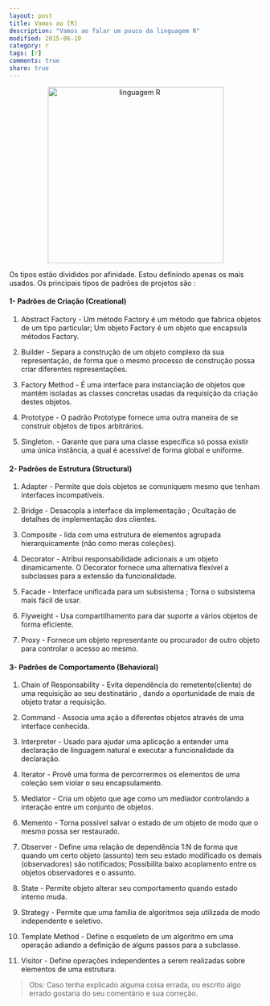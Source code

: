 ```yaml
---
layout: post
title: Vamos ao [R]
description: "Vamos ao falar um pouco da linguagem R"
modified: 2015-06-10
category: r
tags: [r]
comments: true
share: true
---
```


<p style="text-align: center;">
  <img src="{{site.baseurl}}/img/posts/R_logo.png" alt="linguagem R" style="height:350px;" >
</p>

 
Os tipos estão divididos por afinidade. Estou definindo apenas os mais usados. Os principais tipos de padrões de projetos são :

#### 1- Padrões de Criação (Creational)

1. Abstract Factory - Um método Factory é um método que fabrica objetos de um tipo particular; Um objeto Factory é um objeto que encapsula métodos Factory.

2. Builder - Separa a construção de um objeto complexo da sua representação, de forma que o mesmo processo de construção possa criar diferentes representações.

3. Factory Method - É uma interface para instanciação de objetos que mantém isoladas as classes concretas usadas da requisição da criação destes objetos.

4. Prototype - O padrão Prototype fornece uma outra maneira de se construir objetos de tipos arbitrários.

5. Singleton. - Garante que para uma classe específica só possa existir uma única instância, a qual é acessível de forma global e uniforme.

#### 2- Padrões de Estrutura (Structural)

1. Adapter - Permite que dois objetos se comuniquem mesmo que tenham interfaces incompatíveis.

2. Bridge - Desacopla a interface da implementação ; Ocultação de detalhes de implementação dos clientes.

3. Composite - lida com uma estrutura de elementos agrupada hierarquicamente (não como meras coleções).

4. Decorator - Atribui responsabilidade adicionais a um objeto dinamicamente. O Decorator fornece uma alternativa flexível a subclasses para a extensão da funcionalidade.

5. Facade - Interface unificada para um subsistema ; Torna o subsistema mais fácil de usar.

6. Flyweight - Usa compartilhamento para dar suporte a vários objetos de forma eficiente.

7. Proxy - Fornece um objeto representante ou procurador de outro objeto para controlar o acesso ao mesmo.

#### 3- Padrões de Comportamento (Behavioral)

1. Chain of Responsability - Evita dependência do remetente(cliente) de uma requisição ao seu destinatário , dando a oportunidade de mais de objeto tratar a requisição.

2. Command - Associa uma ação a diferentes objetos através de uma interface conhecida.

3. Interpreter - Usado para ajudar uma aplicação a entender uma declaração de linguagem natural e executar a funcionalidade da declaração.

4. Iterator - Provê uma forma de percorrermos os elementos de uma coleção sem violar o seu encapsulamento.

5. Mediator - Cria um objeto que age como um  mediador controlando a interação entre um conjunto de objetos.

6. Memento - Torna possível salvar o estado de um objeto de modo que o mesmo possa ser restaurado.

7. Observer - Define uma relação de dependência 1:N de forma que quando um certo objeto (assunto) tem seu estado modificado os demais (observadores) são notificados; Possibilita baixo acoplamento entre os objetos observadores e o assunto.

8. State - Permite objeto alterar seu comportamento quando estado interno muda.

9. Strategy - Permite que uma família de algoritmos seja utilizada de modo independente e seletivo.

10. Template Method - Define o esqueleto de um algoritmo em uma operação adiando a definição de alguns passos para a subclasse.

11. Visitor - Define operações independentes a serem realizadas sobre elementos de uma estrutura.



> Obs: Caso tenha explicado alguma coisa errada, ou escrito algo errado gostaria do seu comentário e sua correção.
